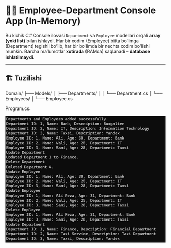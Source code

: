 # 👨‍💼 Employee-Department Console App (In-Memory)

Bu kichik C# Console ilovasi `Department` va `Employee` modellari orqali **array (yoki list)** bilan ishlaydi. Har bir xodim (Employee) bitta bo‘limga (Department) tegishli bo‘lib, har bir bo‘limda bir nechta xodim bo'lishi mumkin. Barcha ma’lumotlar **xotirada** (RAMda) saqlanadi – **database ishlatilmaydi**.

---

## 🏗 Tuzilishi

Domain/
├── Models/
│ ├── Departments/
│ │ └── Department.cs
│ └── Employees/
│ └── Employee.cs

Program.cs

![Console Output](https://github.com/JaloliddinDeveloper/EnterpriseDemo/blob/main/EnterpriseApp/Pictures/pic.jpg)
